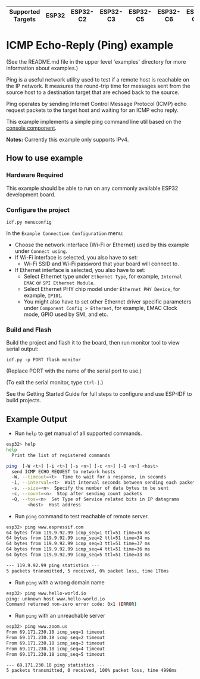 | Supported Targets | ESP32 | ESP32-C2 | ESP32-C3 | ESP32-C5 | ESP32-C6 | ESP32-C61 | ESP32-H2 | ESP32-P4 | ESP32-S2 | ESP32-S3 |
| ----------------- | ----- | -------- | -------- | -------- | -------- | --------- | -------- | -------- | -------- | -------- |

# ICMP Echo-Reply (Ping) example

(See the README.md file in the upper level 'examples' directory for more information about examples.)

Ping is a useful network utility used to test if a remote host is reachable on the IP network. It measures the round-trip time for messages sent from the source host to a destination target that are echoed back to the source.

Ping operates by sending Internet Control Message Protocol (ICMP) echo request packets to the target host and waiting for an ICMP echo reply.

This example implements a simple ping command line util based on the [console component](https://docs.espressif.com/projects/esp-idf/en/latest/esp32/api-reference/system/console.html).

**Notes:** Currently this example only supports IPv4.

## How to use example

### Hardware Required

This example should be able to run on any commonly available ESP32 development board.

### Configure the project

```
idf.py menuconfig
```

In the `Example Connection Configuration` menu:

* Choose the network interface (Wi-Fi or Ethernet) used by this example under `Connect using`.
* If Wi-Fi interface is selected, you also have to set:
  * Wi-Fi SSID and Wi-Fi password that your board will connect to.
* If Ethernet interface is selected, you also have to set:
  * Select Ethernet type under `Ethernet Type`, for example, `Internal EMAC` or `SPI Ethernet Module`.
  * Select Ethernet PHY chip model under `Ethernet PHY Device`, for example, `IP101`.
  * You might also have to set other Ethernet driver specific parameters under `Component Config > Ethernet`, for example, EMAC Clock mode, GPIO used by SMI, and etc.

### Build and Flash

Build the project and flash it to the board, then run monitor tool to view serial output:

```
idf.py -p PORT flash monitor
```

(Replace PORT with the name of the serial port to use.)

(To exit the serial monitor, type ``Ctrl-]``.)

See the Getting Started Guide for full steps to configure and use ESP-IDF to build projects.

## Example Output

* Run `help` to get manual of all supported commands.

```bash
esp32> help
help
  Print the list of registered commands

ping  [-W <t>] [-i <t>] [-s <n>] [-c <n>] [-Q <n>] <host>
  send ICMP ECHO_REQUEST to network hosts
  -W, --timeout=<t>  Time to wait for a response, in seconds
  -i, --interval=<t>  Wait interval seconds between sending each packet
  -s, --size=<n>  Specify the number of data bytes to be sent
  -c, --count=<n>  Stop after sending count packets
  -Q, --tos=<n>  Set Type of Service related bits in IP datagrams
        <host>  Host address
```

* Run `ping` command to test reachable of remote server.

```bash
esp32> ping www.espressif.com
64 bytes from 119.9.92.99 icmp_seq=1 ttl=51 time=36 ms
64 bytes from 119.9.92.99 icmp_seq=2 ttl=51 time=34 ms
64 bytes from 119.9.92.99 icmp_seq=3 ttl=51 time=37 ms
64 bytes from 119.9.92.99 icmp_seq=4 ttl=51 time=36 ms
64 bytes from 119.9.92.99 icmp_seq=5 ttl=51 time=33 ms

--- 119.9.92.99 ping statistics ---
5 packets transmitted, 5 received, 0% packet loss, time 176ms
```

* Run `ping` with a wrong domain name
```bash
esp32> ping www.hello-world.io
ping: unknown host www.hello-world.io
Command returned non-zero error code: 0x1 (ERROR)
```

* Run `ping` with an unreachable server
```bash
esp32> ping www.zoom.us
From 69.171.230.18 icmp_seq=1 timeout
From 69.171.230.18 icmp_seq=2 timeout
From 69.171.230.18 icmp_seq=3 timeout
From 69.171.230.18 icmp_seq=4 timeout
From 69.171.230.18 icmp_seq=5 timeout

--- 69.171.230.18 ping statistics ---
5 packets transmitted, 0 received, 100% packet loss, time 4996ms
```
